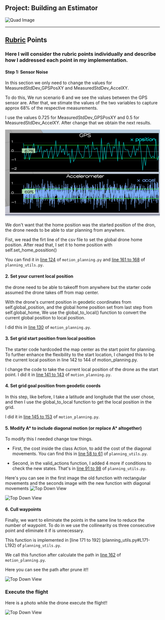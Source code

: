 ## Project: Building an Estimator
![Quad Image](./misc/enroute.png)

---



## [Rubric](https://review.udacity.com/#!/rubrics/1807/view) Points

### Here I will consider the rubric points individually and describe how I addressed each point in my implementation.  





#### Step 1: Sensor Noise

In this section we only need to change the values for MeasuredStdDev_GPSPosXY and MeasuredStdDev_AccelXY.

To do this, We run scenario 6 and we see the values between the GPS sensor are. After that, we stimate the values of the two variables to capture approx 68% of the respective measurements. 

I use the values 0.725 for MeasuredStdDev_GPSPosXY and 0.5 for MeasuredStdDev_AccelXY. After change that we obtain the next results.

![Quad Image](./images/step1.png)


We don't want that the home position was the started position of the dron, the drone needs to be able to star planning from anywhere.

Fist, we read the firt line of the csv file to set the global drone home position. After read that, I set it to home position with self.set_home_possition()

You can find it in [line 124](motion_planning.py#L124) of `motion_planning.py` and [line 161 to 168](planning_utils.py#L161-L168) of `planning_utils.py`.

#### 2. Set your current local position

the drone need to be able to takeoff from anywhere but the starter code assumed the drone takes off from map center.

With the drone's current position in geodetic coordinates from self.global_position, and the global home position set from last step from self.global_home, We use the global_to_local() function to convert the current global position to local position.

I did this in [line 130](motion_planning.py#L130) of `motion_planning.py`.


#### 3. Set grid start position from local position

The starter code hardcoded the map center as the start point for planning. To further enhance the flexibility to the start location, I changed this to be the current local position in line 142 to 144 of motion_planning.py.

I change the code to take the current local position of the drone as the start point. I did it in [line 141 to 143](motion_planning.py#L141-143) of `motion_planning.py`.

#### 4. Set grid goal position from geodetic coords

In this step, like before, I take a latitude and longitude that the user chose, and then I use the global_to_local function to get the local position in the grid.

I did it in [line 145 to 153](motion_planning.py#L145-153) of `motion_planning.py`.

#### 5. Modify A* to include diagonal motion (or replace A* altogether)

To modify this I needed change tow things.

* First, the cost inside the class Action, to add the cost of the diagonal movements. You can find this in [line 58 to 61](planning_utils.py#L58-L61) of `planning_utils.py`.

* Second, in the valid_actions function, I added 4 more if conditions to check the new states. That's in [line 91 to 98](planning_utils.py#L91-L98) of `planning_utils.py`.

Here's you can see in the first image the old function with rectangular movements and the seconds image with the new function with diagonal movements 
![Top Down View](./images/rect_path.png)

![Top Down View](./images/diag_path.png)

#### 6. Cull waypoints 

Finally, we want to eliminate the points in the same line to reduce the number of waypoint. To do in we use the collinearity os three consecutive point and eliminate it if is unnecessary. 

This function is implemented in [line 171 to 192] (planning_utils.py#L171-L192) of `planning_utils.py`.

We call this function after calculate the path in [line 162](motion_planning.py#L162) of `motion_planning.py`.

Here you can see the path after prune it!!

![Top Down View](./images/prune_path.png)


### Execute the flight

Here is a photo while the drone execute the flight!!

![Top Down View](./images/flight.png)

